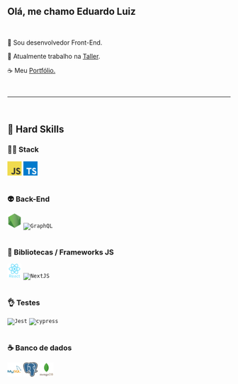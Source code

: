 ## Olá, me chamo <strong>Eduardo Luiz</strong>

<br />

💬 Sou desenvolvedor Front-End.

🔭 Atualmente trabalho na [Taller](https://www.taller.net.br/).

<p> ☕ Meu <a href="https://www.eduardoluiz.dev/" target="_blank">Portfólio.</a></p>
<br />

---

<br />

## 🚀 Hard Skills

<h3>👨‍💻 Stack</h3>
<code><img height="32" src="https://raw.githubusercontent.com/github/explore/80688e429a7d4ef2fca1e82350fe8e3517d3494d/topics/javascript/javascript.png" alt="Javascript"/></code>
<code><img height="32" src="https://raw.githubusercontent.com/github/explore/80688e429a7d4ef2fca1e82350fe8e3517d3494d/topics/typescript/typescript.png" alt="Typescript"/></code>
<br />
<br />

<h3>👽 Back-End</h3>
<code><img height="32" src="https://raw.githubusercontent.com/github/explore/80688e429a7d4ef2fca1e82350fe8e3517d3494d/topics/nodejs/nodejs.png" alt="Nodejs"/></code>
<code><img height="32" src="https://www.vectorlogo.zone/logos/graphql/graphql-icon.svg" alt="GraphQL"/></code>
<br />
<br />

<h3>🖖 Bibliotecas / Frameworks JS</h3>
<code><img height="32" src="https://raw.githubusercontent.com/devicons/devicon/master/icons/react/react-original-wordmark.svg" alt="React"/></code>
<code><img height="32" src="https://cdn.worldvectorlogo.com/logos/nextjs-3.svg" alt="NextJS"/></code>
<code><img height="32" src="https://www.vectorlogo.zone/logos/gatsbyjs/gatsbyjs-icon.svg" alt=""/></code>

<br />
<br />

<h3>👌 Testes</h3>
<code><img height="32" src="https://www.vectorlogo.zone/logos/jestjsio/jestjsio-icon.svg" alt="Jest"/></code>
<code><img height="32" src="https://raw.githubusercontent.com/simple-icons/simple-icons/6e46ec1fc23b60c8fd0d2f2ff46db82e16dbd75f/icons/cypress.svg" alt="cypress"/></code>
<br />
<br />

<h3>☕ Banco de dados</h3>
<code><img height="32" src="https://raw.githubusercontent.com/devicons/devicon/master/icons/mysql/mysql-original-wordmark.svg" alt="MySQL"/></code>
<code><img height="32" src="https://raw.githubusercontent.com/github/explore/80688e429a7d4ef2fca1e82350fe8e3517d3494d/topics/postgresql/postgresql.png" alt="PostegreSQL"/></code>
<code><img height="32" src="https://raw.githubusercontent.com/devicons/devicon/master/icons/mongodb/mongodb-original-wordmark.svg" alt="MongoDB"/></code>
<br />
<br />
